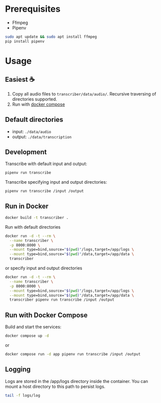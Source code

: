 # Prerequisites
- Ffmpeg
- Pipenv

```sh
sudo apt update && sudo apt install ffmpeg
pip install pipenv
```

# Usage

## Easiest ☕ 

1. Copy all audio files to `transcriber/data/audio/`. Recursive traversing of directories supported.
2. Run with [docker compose](#run-with-docker-compose)

## Default directories
- input: `./data/audio`
- output: `./data/transcription`

## Development 
Transcribe with default input and output:

```sh
pipenv run transcribe
```

Transcribe specifying input and output directories:

```sh
pipenv run transcribe /input /output
```

## Run in Docker
```sh
docker build -t transcriber .
```

Run with default directories
```sh
docker run -d -t --rm \
  --name transcriber \
  -p 8000:8000 \
  --mount type=bind,source="$(pwd)"/logs,target=/app/logs \
  --mount type=bind,source="$(pwd)"/data,target=/app/data \
  transcriber 
```

or specify input and output directories

```sh
docker run -d -t --rm \
  --name transcriber \
  -p 8000:8000 \
  --mount type=bind,source="$(pwd)"/logs,target=/app/logs \
  --mount type=bind,source="$(pwd)"/data,target=/app/data \
  transcriber pipenv run transcribe /input /output
```


## Run with Docker Compose
Build and start the services:

```sh
docker compose up -d
```

or
```sh
docker compose run -d app pipenv run transcribe /input /output
```


## Logging
Logs are stored in the /app/logs directory inside the container. You can mount a host directory to this path to persist logs.

```sh
tail -f logs/log
```